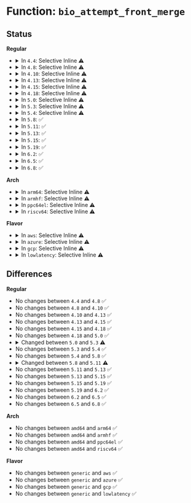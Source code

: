 # Function: <code>bio_attempt_front_merge</code>

## Status
<b>Regular</b>
<ul>
<li>
<details>
<summary>In <code>4.4</code>: Selective Inline ⚠️</summary>

```c
bool bio_attempt_front_merge(struct request_queue *q, struct request *req, struct bio *bio);
```

**Collision:** Unique Global

**Inline:** Selective

**Transformation:** False

**Instances:**

```
In block/blk-core.c (ffffffff813babe0)
Location: block/blk-core.c:1567
Inline: True
Direct callers:
  - block/blk-core.c:blk_attempt_plug_merge
  - block/blk-core.c:blk_queue_bio
  - block/blk-mq.c:blk_mq_attempt_merge
```
**Symbols:**

```
ffffffff813babe0-ffffffff813bace9: bio_attempt_front_merge (STB_GLOBAL)
```
</details>
</li>
<li>
<details>
<summary>In <code>4.8</code>: Selective Inline ⚠️</summary>

```c
bool bio_attempt_front_merge(struct request_queue *q, struct request *req, struct bio *bio);
```

**Collision:** Unique Global

**Inline:** Selective

**Transformation:** False

**Instances:**

```
In block/blk-core.c (ffffffff813fe970)
Location: block/blk-core.c:1528
Inline: True
Direct callers:
  - block/blk-core.c:blk_queue_bio
  - block/blk-core.c:blk_attempt_plug_merge
  - block/blk-mq.c:blk_sq_make_request
  - block/blk-mq.c:blk_mq_make_request
```
**Symbols:**

```
ffffffff813fe970-ffffffff813fea6e: bio_attempt_front_merge (STB_GLOBAL)
```
</details>
</li>
<li>
<details>
<summary>In <code>4.10</code>: Selective Inline ⚠️</summary>

```c
bool bio_attempt_front_merge(struct request_queue *q, struct request *req, struct bio *bio);
```

**Collision:** Unique Global

**Inline:** Selective

**Transformation:** False

**Instances:**

```
In block/blk-core.c (ffffffff81418360)
Location: block/blk-core.c:1501
Inline: True
Direct callers:
  - block/blk-core.c:blk_queue_bio
  - block/blk-core.c:blk_attempt_plug_merge
  - block/blk-mq.c:blk_sq_make_request
  - block/blk-mq.c:blk_mq_make_request
```
**Symbols:**

```
ffffffff81418360-ffffffff81418452: bio_attempt_front_merge (STB_GLOBAL)
```
</details>
</li>
<li>
<details>
<summary>In <code>4.13</code>: Selective Inline ⚠️</summary>

```c
bool bio_attempt_front_merge(struct request_queue *q, struct request *req, struct bio *bio);
```

**Collision:** Unique Global

**Inline:** Selective

**Transformation:** False

**Instances:**

```
In block/blk-core.c (ffffffff814261c0)
Location: block/blk-core.c:1604
Inline: True
Direct callers:
  - block/blk-core.c:blk_queue_bio
  - block/blk-core.c:blk_attempt_plug_merge
  - block/blk-mq-sched.c:__blk_mq_sched_bio_merge
  - block/blk-mq-sched.c:blk_mq_sched_try_merge
```
**Symbols:**

```
ffffffff814261c0-ffffffff814262b0: bio_attempt_front_merge (STB_GLOBAL)
```
</details>
</li>
<li>
<details>
<summary>In <code>4.15</code>: Selective Inline ⚠️</summary>

```c
bool bio_attempt_front_merge(struct request_queue *q, struct request *req, struct bio *bio);
```

**Collision:** Unique Global

**Inline:** Selective

**Transformation:** False

**Instances:**

```
In block/blk-core.c (ffffffff81451600)
Location: block/blk-core.c:1724
Inline: True
Direct callers:
  - block/blk-core.c:blk_queue_bio
  - block/blk-core.c:blk_attempt_plug_merge
  - block/blk-mq-sched.c:__blk_mq_sched_bio_merge
  - block/blk-mq-sched.c:blk_mq_sched_try_merge
```
**Symbols:**

```
ffffffff81451600-ffffffff814516f3: bio_attempt_front_merge (STB_GLOBAL)
```
</details>
</li>
<li>
<details>
<summary>In <code>4.18</code>: Selective Inline ⚠️</summary>

```c
bool bio_attempt_front_merge(struct request_queue *q, struct request *req, struct bio *bio);
```

**Collision:** Unique Global

**Inline:** Selective

**Transformation:** False

**Instances:**

```
In block/blk-core.c (ffffffff81484870)
Location: block/blk-core.c:1821
Inline: True
Direct callers:
  - block/blk-core.c:blk_queue_bio
  - block/blk-core.c:blk_attempt_plug_merge
  - block/blk-mq-sched.c:blk_mq_bio_list_merge
  - block/blk-mq-sched.c:blk_mq_sched_try_merge
```
**Symbols:**

```
ffffffff81484870-ffffffff81484965: bio_attempt_front_merge (STB_GLOBAL)
```
</details>
</li>
<li>
<details>
<summary>In <code>5.0</code>: Selective Inline ⚠️</summary>

```c
bool bio_attempt_front_merge(struct request_queue *q, struct request *req, struct bio *bio);
```

**Collision:** Unique Global

**Inline:** Selective

**Transformation:** False

**Instances:**

```
In block/blk-core.c (ffffffff8149f820)
Location: block/blk-core.c:618
Inline: True
Direct callers:
  - block/blk-core.c:blk_attempt_plug_merge
  - block/blk-mq-sched.c:blk_mq_bio_list_merge
  - block/blk-mq-sched.c:blk_mq_sched_try_merge
```
**Symbols:**

```
ffffffff8149f820-ffffffff8149f8f8: bio_attempt_front_merge (STB_GLOBAL)
```
</details>
</li>
<li>
<details>
<summary>In <code>5.3</code>: Selective Inline ⚠️</summary>

```c
bool bio_attempt_front_merge(struct request *req, struct bio *bio, unsigned int nr_segs);
```

**Collision:** Unique Global

**Inline:** Selective

**Transformation:** False

**Instances:**

```
In block/blk-core.c (ffffffff814cd930)
Location: block/blk-core.c:616
Inline: True
Direct callers:
  - block/blk-core.c:blk_attempt_plug_merge
  - block/blk-mq-sched.c:blk_mq_bio_list_merge
  - block/blk-mq-sched.c:blk_mq_sched_try_merge
```
**Symbols:**

```
ffffffff814cd930-ffffffff814cda0c: bio_attempt_front_merge (STB_GLOBAL)
```
</details>
</li>
<li>
<details>
<summary>In <code>5.4</code>: Selective Inline ⚠️</summary>

```c
bool bio_attempt_front_merge(struct request *req, struct bio *bio, unsigned int nr_segs);
```

**Collision:** Unique Global

**Inline:** Selective

**Transformation:** False

**Instances:**

```
In block/blk-core.c (ffffffff814e6c30)
Location: block/blk-core.c:621
Inline: True
Direct callers:
  - block/blk-core.c:blk_attempt_plug_merge
  - block/blk-mq-sched.c:blk_mq_bio_list_merge
  - block/blk-mq-sched.c:blk_mq_sched_try_merge
```
**Symbols:**

```
ffffffff814e6c30-ffffffff814e6d24: bio_attempt_front_merge (STB_GLOBAL)
```
</details>
</li>
<li>
<details>
<summary>In <code>5.8</code>: ✅</summary>

```c
bool bio_attempt_front_merge(struct request *req, struct bio *bio, unsigned int nr_segs);
```

**Collision:** Unique Global

**Inline:** No

**Transformation:** False

**Instances:**

```
In block/blk-core.c (ffffffff815459d0)
Location: block/blk-core.c:675
Inline: False
Direct callers:
  - block/blk-core.c:blk_attempt_plug_merge
  - block/blk-mq-sched.c:blk_mq_bio_list_merge
  - block/blk-mq-sched.c:blk_mq_sched_try_merge
```
**Symbols:**

```
ffffffff815459d0-ffffffff81545af7: bio_attempt_front_merge (STB_GLOBAL)
```
</details>
</li>
<li>
<details>
<summary>In <code>5.11</code>: ✅</summary>

```c
enum bio_merge_status bio_attempt_front_merge(struct request *req, struct bio *bio, unsigned int nr_segs);
```

**Collision:** Unique Static

**Inline:** No

**Transformation:** False

**Instances:**

```
In block/blk-merge.c (ffffffff81568ef0)
Location: block/blk-merge.c:957
Inline: False
Direct callers:
  - block/blk-merge.c:blk_mq_sched_try_merge
```
**Symbols:**

```
ffffffff81568ef0-ffffffff81568ff1: bio_attempt_front_merge (STB_LOCAL)
```
</details>
</li>
<li>
<details>
<summary>In <code>5.13</code>: ✅</summary>

```c
enum bio_merge_status bio_attempt_front_merge(struct request *req, struct bio *bio, unsigned int nr_segs);
```

**Collision:** Unique Static

**Inline:** No

**Transformation:** False

**Instances:**

```
In block/blk-merge.c (ffffffff81570c20)
Location: block/blk-merge.c:960
Inline: False
Direct callers:
  - block/blk-merge.c:blk_mq_sched_try_merge
```
**Symbols:**

```
ffffffff81570c20-ffffffff81570f60: bio_attempt_front_merge (STB_LOCAL)
```
</details>
</li>
<li>
<details>
<summary>In <code>5.15</code>: ✅</summary>

```c
enum bio_merge_status bio_attempt_front_merge(struct request *req, struct bio *bio, unsigned int nr_segs);
```

**Collision:** Unique Static

**Inline:** No

**Transformation:** False

**Instances:**

```
In block/blk-merge.c (ffffffff815d52d0)
Location: block/blk-merge.c:943
Inline: False
Direct callers:
  - block/blk-merge.c:blk_mq_sched_try_merge
```
**Symbols:**

```
ffffffff815d52d0-ffffffff815d561a: bio_attempt_front_merge (STB_LOCAL)
```
</details>
</li>
<li>
<details>
<summary>In <code>5.19</code>: ✅</summary>

```c
enum bio_merge_status bio_attempt_front_merge(struct request *req, struct bio *bio, unsigned int nr_segs);
```

**Collision:** Unique Static

**Inline:** No

**Transformation:** False

**Instances:**

```
In block/blk-merge.c (ffffffff816810c0)
Location: block/blk-merge.c:940
Inline: False
Direct callers:
  - block/blk-merge.c:blk_mq_sched_try_merge
```
**Symbols:**

```
ffffffff816810c0-ffffffff816813ed: bio_attempt_front_merge (STB_LOCAL)
```
</details>
</li>
<li>
<details>
<summary>In <code>6.2</code>: ✅</summary>

```c
enum bio_merge_status bio_attempt_front_merge(struct request *req, struct bio *bio, unsigned int nr_segs);
```

**Collision:** Unique Static

**Inline:** No

**Transformation:** False

**Instances:**

```
In block/blk-merge.c (ffffffff8173e630)
Location: block/blk-merge.c:1007
Inline: False
Direct callers:
  - block/blk-merge.c:blk_mq_sched_try_merge
```
**Symbols:**

```
ffffffff8173e630-ffffffff8173e97d: bio_attempt_front_merge (STB_LOCAL)
```
</details>
</li>
<li>
<details>
<summary>In <code>6.5</code>: ✅</summary>

```c
enum bio_merge_status bio_attempt_front_merge(struct request *req, struct bio *bio, unsigned int nr_segs);
```

**Collision:** Unique Static

**Inline:** No

**Transformation:** False

**Instances:**

```
In block/blk-merge.c (ffffffff8177ab90)
Location: block/blk-merge.c:1003
Inline: False
Direct callers:
  - block/blk-merge.c:blk_mq_sched_try_merge
```
**Symbols:**

```
ffffffff8177ab90-ffffffff8177aedd: bio_attempt_front_merge (STB_LOCAL)
```
</details>
</li>
<li>
<details>
<summary>In <code>6.8</code>: ✅</summary>

```c
enum bio_merge_status bio_attempt_front_merge(struct request *req, struct bio *bio, unsigned int nr_segs);
```

**Collision:** Unique Static

**Inline:** No

**Transformation:** False

**Instances:**

```
In block/blk-merge.c (ffffffff817bcf70)
Location: block/blk-merge.c:999
Inline: False
Direct callers:
  - block/blk-merge.c:blk_mq_sched_try_merge
```
**Symbols:**

```
ffffffff817bcf70-ffffffff817bd2c5: bio_attempt_front_merge (STB_LOCAL)
```
</details>
</li>
</ul>
<b>Arch</b>
<ul>
<li>
<details>
<summary>In <code>arm64</code>: Selective Inline ⚠️</summary>

```c
bool bio_attempt_front_merge(struct request *req, struct bio *bio, unsigned int nr_segs);
```

**Collision:** Unique Global

**Inline:** Selective

**Transformation:** False

**Instances:**

```
In block/blk-core.c (ffff8000105e4540)
Location: block/blk-core.c:621
Inline: True
Direct callers:
  - block/blk-core.c:blk_attempt_plug_merge
  - block/blk-mq-sched.c:blk_mq_bio_list_merge
  - block/blk-mq-sched.c:blk_mq_sched_try_merge
```
**Symbols:**

```
ffff8000105e4540-ffff8000105e468c: bio_attempt_front_merge (STB_GLOBAL)
```
</details>
</li>
<li>
<details>
<summary>In <code>armhf</code>: Selective Inline ⚠️</summary>

```c
bool bio_attempt_front_merge(struct request *req, struct bio *bio, unsigned int nr_segs);
```

**Collision:** Unique Global

**Inline:** Selective

**Transformation:** False

**Instances:**

```
In block/blk-core.c (c07917bc)
Location: block/blk-core.c:621
Inline: True
Direct callers:
  - block/blk-core.c:blk_attempt_plug_merge
  - block/blk-mq-sched.c:blk_mq_bio_list_merge
  - block/blk-mq-sched.c:blk_mq_sched_try_merge
```
**Symbols:**

```
c07917bc-c07918ec: bio_attempt_front_merge (STB_GLOBAL)
```
</details>
</li>
<li>
<details>
<summary>In <code>ppc64el</code>: Selective Inline ⚠️</summary>

```c
bool bio_attempt_front_merge(struct request *req, struct bio *bio, unsigned int nr_segs);
```

**Collision:** Unique Global

**Inline:** Selective

**Transformation:** False

**Instances:**

```
In block/blk-core.c (c0000000007782e0)
Location: block/blk-core.c:621
Inline: True
Direct callers:
  - block/blk-core.c:blk_attempt_plug_merge
  - block/blk-mq-sched.c:blk_mq_bio_list_merge
  - block/blk-mq-sched.c:blk_mq_sched_try_merge
```
**Symbols:**

```
c0000000007782e0-c000000000778468: bio_attempt_front_merge (STB_GLOBAL)
```
</details>
</li>
<li>
<details>
<summary>In <code>riscv64</code>: Selective Inline ⚠️</summary>

```c
bool bio_attempt_front_merge(struct request *req, struct bio *bio, unsigned int nr_segs);
```

**Collision:** Unique Global

**Inline:** Selective

**Transformation:** False

**Instances:**

```
In block/blk-core.c (ffffffe000425cf4)
Location: block/blk-core.c:621
Inline: True
Direct callers:
  - block/blk-core.c:blk_attempt_plug_merge
  - block/blk-mq-sched.c:blk_mq_bio_list_merge
  - block/blk-mq-sched.c:blk_mq_sched_try_merge
```
**Symbols:**

```
ffffffe000425cf4-ffffffe000425df4: bio_attempt_front_merge (STB_GLOBAL)
```
</details>
</li>
</ul>
<b>Flavor</b>
<ul>
<li>
<details>
<summary>In <code>aws</code>: Selective Inline ⚠️</summary>

```c
bool bio_attempt_front_merge(struct request *req, struct bio *bio, unsigned int nr_segs);
```

**Collision:** Unique Global

**Inline:** Selective

**Transformation:** False

**Instances:**

```
In block/blk-core.c (ffffffff814df210)
Location: block/blk-core.c:621
Inline: True
Direct callers:
  - block/blk-core.c:blk_attempt_plug_merge
  - block/blk-mq-sched.c:blk_mq_bio_list_merge
  - block/blk-mq-sched.c:blk_mq_sched_try_merge
```
**Symbols:**

```
ffffffff814df210-ffffffff814df304: bio_attempt_front_merge (STB_GLOBAL)
```
</details>
</li>
<li>
<details>
<summary>In <code>azure</code>: Selective Inline ⚠️</summary>

```c
bool bio_attempt_front_merge(struct request *req, struct bio *bio, unsigned int nr_segs);
```

**Collision:** Unique Global

**Inline:** Selective

**Transformation:** False

**Instances:**

```
In block/blk-core.c (ffffffff814cfbb0)
Location: block/blk-core.c:621
Inline: True
Direct callers:
  - block/blk-core.c:blk_attempt_plug_merge
  - block/blk-mq-sched.c:blk_mq_bio_list_merge
  - block/blk-mq-sched.c:blk_mq_sched_try_merge
```
**Symbols:**

```
ffffffff814cfbb0-ffffffff814cfca4: bio_attempt_front_merge (STB_GLOBAL)
```
</details>
</li>
<li>
<details>
<summary>In <code>gcp</code>: Selective Inline ⚠️</summary>

```c
bool bio_attempt_front_merge(struct request *req, struct bio *bio, unsigned int nr_segs);
```

**Collision:** Unique Global

**Inline:** Selective

**Transformation:** False

**Instances:**

```
In block/blk-core.c (ffffffff814db2a0)
Location: block/blk-core.c:621
Inline: True
Direct callers:
  - block/blk-core.c:blk_attempt_plug_merge
  - block/blk-mq-sched.c:blk_mq_bio_list_merge
  - block/blk-mq-sched.c:blk_mq_sched_try_merge
```
**Symbols:**

```
ffffffff814db2a0-ffffffff814db394: bio_attempt_front_merge (STB_GLOBAL)
```
</details>
</li>
<li>
<details>
<summary>In <code>lowlatency</code>: Selective Inline ⚠️</summary>

```c
bool bio_attempt_front_merge(struct request *req, struct bio *bio, unsigned int nr_segs);
```

**Collision:** Unique Global

**Inline:** Selective

**Transformation:** False

**Instances:**

```
In block/blk-core.c (ffffffff814f4100)
Location: block/blk-core.c:621
Inline: True
Direct callers:
  - block/blk-core.c:blk_attempt_plug_merge
  - block/blk-mq-sched.c:blk_mq_bio_list_merge
  - block/blk-mq-sched.c:blk_mq_sched_try_merge
```
**Symbols:**

```
ffffffff814f4100-ffffffff814f420b: bio_attempt_front_merge (STB_GLOBAL)
```
</details>
</li>
</ul>

## Differences
<b>Regular</b>
<ul>
<li>
No changes between <code>4.4</code> and <code>4.8</code> ✅
</li>
<li>
No changes between <code>4.8</code> and <code>4.10</code> ✅
</li>
<li>
No changes between <code>4.10</code> and <code>4.13</code> ✅
</li>
<li>
No changes between <code>4.13</code> and <code>4.15</code> ✅
</li>
<li>
No changes between <code>4.15</code> and <code>4.18</code> ✅
</li>
<li>
No changes between <code>4.18</code> and <code>5.0</code> ✅
</li>
<li>
<details>
<summary>Changed between <code>5.0</code> and <code>5.3</code> ⚠️</summary>
<ul>
<li>
<b>Param added. </b>
<code>unsigned int nr_segs</code>
</li>
<li>
<b>Param removed. </b>
<code>struct request_queue *q</code>
</li>
<li>
<b>Param reordered. </b>
<code>q, req, bio</code> ➡️ <code>req, bio, nr_segs</code>
</li>
</ul>
</details>
</li>
<li>
No changes between <code>5.3</code> and <code>5.4</code> ✅
</li>
<li>
No changes between <code>5.4</code> and <code>5.8</code> ✅
</li>
<li>
<details>
<summary>Changed between <code>5.8</code> and <code>5.11</code> ⚠️</summary>
<ul>
<li>
<b>Return type changed. </b>
<code>bool</code> ➡️ <code>enum bio_merge_status</code>
</li>
</ul>
</details>
</li>
<li>
No changes between <code>5.11</code> and <code>5.13</code> ✅
</li>
<li>
No changes between <code>5.13</code> and <code>5.15</code> ✅
</li>
<li>
No changes between <code>5.15</code> and <code>5.19</code> ✅
</li>
<li>
No changes between <code>5.19</code> and <code>6.2</code> ✅
</li>
<li>
No changes between <code>6.2</code> and <code>6.5</code> ✅
</li>
<li>
No changes between <code>6.5</code> and <code>6.8</code> ✅
</li>
</ul>
<b>Arch</b>
<ul>
<li>
No changes between <code>amd64</code> and <code>arm64</code> ✅
</li>
<li>
No changes between <code>amd64</code> and <code>armhf</code> ✅
</li>
<li>
No changes between <code>amd64</code> and <code>ppc64el</code> ✅
</li>
<li>
No changes between <code>amd64</code> and <code>riscv64</code> ✅
</li>
</ul>
<b>Flavor</b>
<ul>
<li>
No changes between <code>generic</code> and <code>aws</code> ✅
</li>
<li>
No changes between <code>generic</code> and <code>azure</code> ✅
</li>
<li>
No changes between <code>generic</code> and <code>gcp</code> ✅
</li>
<li>
No changes between <code>generic</code> and <code>lowlatency</code> ✅
</li>
</ul>
